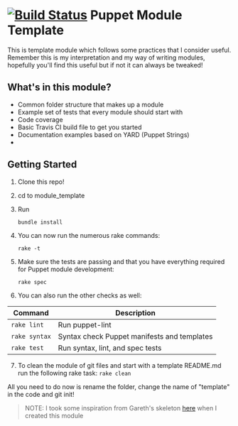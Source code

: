 [![Build Status](https://travis-ci.org/ifunky/module_template.svg?branch=master)](https://travis-ci.org/ifunky/module_template)
Puppet Module Template
=======================

This is template module which follows some practices that I consider useful.  Remember this is my interpretation and my way of writing modules, hopefully you'll find this useful but if not it can always be tweaked!

What's in this module?
----------------------
 - Common folder structure that makes up a module
 - Example set of tests that every module should start with
 - Code coverage
 - Basic Travis CI build file to get you started
 - Documentation examples based on YARD (Puppet Strings)
 -

Getting Started
---------------

 1. Clone this repo!
 2. cd to module_template
 3. Run

    `bundle install`

 4. You can now run the numerous rake commands:

     `rake -t`

 5. Make sure the tests are passing and that you have everything required for Puppet module development: 

     `rake spec`

 6. You can also run the other checks as well:
 
| Command	   | Description
|------------- |-------------
| `rake lint`  | Run puppet-lint
| `rake syntax`| Syntax check Puppet manifests and templates
| `rake test`  | Run syntax, lint, and spec tests


7.  To clean the module of git files and start with a template README.md run the following rake task:
    `rake clean`

All you need to do now is rename the folder, change the name of "template" in the code and git init!

> NOTE:  I took some inspiration from Gareth's skeleton
> [here](https://github.com/garethr/puppet-module-skeleton) when I
> created this module